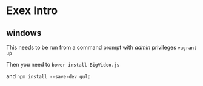 # Exex Intro

## windows
This needs to be run from a command prompt with *admin* privileges
```vagrant up```

Then you need to 
```bower install BigVideo.js```

and 
```npm install --save-dev gulp```
